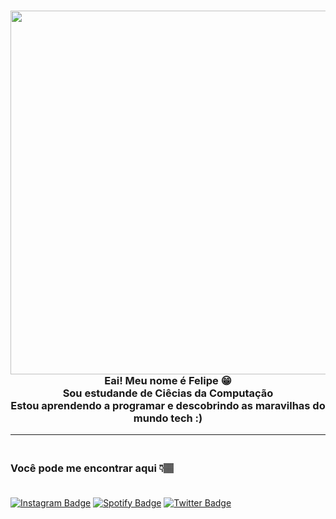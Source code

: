 <h3 align="center">
 
<img src=" https://i.imgur.com/6KkBe5W.giff" width="1100" height="582" />
 

 
 <br>
Eai! Meu nome é Felipe 😁
<br>
 Sou estudande de Ciêcias da Computação <br>
 Estou aprendendo a programar e descobrindo as maravilhas do mundo tech :)
</h3>

<hr>
<h3 align>
<br>
Você pode me encontrar aqui 👇🏽<br>
<br>
</h3>

[![Instagram Badge](https://img.shields.io/badge/-felipegfavila-9cf?style=for-the-badge&logo=instagram&logoColor=white&link=https://https://github.com/FelipeGFA)](https://www.instagram.com/felipegfavila/)
[![Spotify Badge](https://img.shields.io/badge/-lipeávila-brightgreen?style=for-the-badge&logo=Spotify&logoColor=161f16&link=https://github.com/FelipeGFA)](https://open.spotify.com/user/lipeávila?fbclid=IwAR0vLf9kXegU7iZNCy3IJ1S6vb3sJ6CRRXelpW5tDOG5trSUGZ8SK4-Yjfg)
[![Twitter Badge](https://img.shields.io/badge/@felipegfavila-1DA1F2?style=for-the-badge&logo=twitter&logoColor=white&link=https://twitter.com/FelipeGFAvila)](https://twitter.com/FelipeGFAvila)
